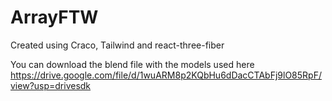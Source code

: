 # ArrayFTW


Created using Craco, Tailwind and react-three-fiber


You can download the blend file with the models used here 
https://drive.google.com/file/d/1wuARM8p2KQbHu6dDacCTAbFj9lO85RpF/view?usp=drivesdk

